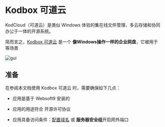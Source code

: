 # Kodbox 可道云

KodCloud（可道云）是类似 Windows 体验的集在线文件管理、多云存储和协同办公于一体的开源系统。

简而言之，[Kodbox 可道云](https://kodcloud.com/) 是一个 **像Windows操作一样的企业网盘**，它被用于  等场景


![gui](https://libs.websoft9.com/Websoft9/DocsPicture/zh/kodcloud/kodcloud-gui-websoft9.png)


## 准备

在参阅本文档使用 Kodbox 可道云 时，需要确保如下几点：

- 应用是基于 Websoft9 安装的

- 应用的用途符合 [](https://some_license_url) 开源许可协议

- 应用具备访问条件：[配置域名](./guide/appsetdomain) 或 **服务器安全组**开启网外端口